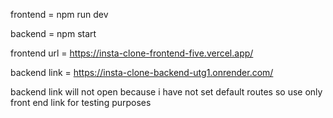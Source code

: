 frontend = npm run dev

backend = npm start

frontend url = https://insta-clone-frontend-five.vercel.app/

backend link = https://insta-clone-backend-utg1.onrender.com/


backend link will not open because i have not set default routes so use only front end link for testing purposes
